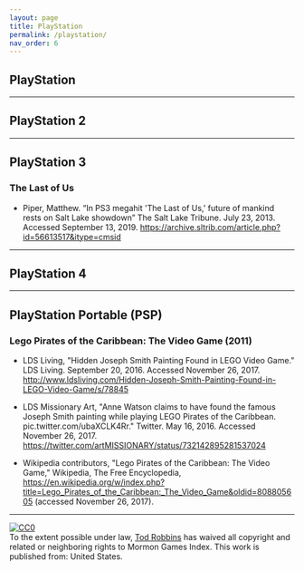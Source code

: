 ```yaml
---
layout: page
title: PlayStation
permalink: /playstation/
nav_order: 6
---
```


## PlayStation<a name="playstation"></a>

---

## PlayStation 2<a name="playstation-2"></a>

---

## PlayStation 3<a name="playstation-3"></a>

### The Last of Us<a name="the-last-of-us"></a>

- Piper, Matthew. “In PS3 megahit 'The Last of Us,' future of mankind rests on Salt Lake showdown” The Salt Lake Tribune. July 23, 2013. Accessed September 13, 2019. <https://archive.sltrib.com/article.php?id=56613517&itype=cmsid>

---

## PlayStation 4<a name="playstation-4"></a>

---

## PlayStation Portable (PSP)<a name="playstation-portable"></a>

### Lego Pirates of the Caribbean: The Video Game (2011)<a name="lego-pirates-of-the-caribbean"></a>

- <a name="ref1"></a>LDS Living, "Hidden Joseph Smith Painting Found in LEGO Video Game." LDS Living. September 20, 2016. Accessed November 26, 2017. <http://www.ldsliving.com/Hidden-Joseph-Smith-Painting-Found-in-LEGO-Video-Game/s/78845>

- <a name="ref2"></a>LDS Missionary Art, "Anne Watson claims to have found the famous Joseph Smith painting while playing LEGO Pirates of the Caribbean. pic.twitter.com/ubaXCLK4Rr." Twitter. May 16, 2016. Accessed November 26, 2017. <https://twitter.com/artMISSIONARY/status/732142895281537024>

- <a name="ref3"></a>Wikipedia contributors, "Lego Pirates of the Caribbean: The Video Game," Wikipedia, The Free Encyclopedia, <https://en.wikipedia.org/w/index.php?title=Lego_Pirates_of_the_Caribbean:_The_Video_Game&oldid=808805605> (accessed November 26, 2017).

---

<p xmlns:dct="http://purl.org/dc/terms/" xmlns:vcard="http://www.w3.org/2001/vcard-rdf/3.0#">
  <a rel="license"
     href="http://creativecommons.org/publicdomain/zero/1.0/">
    <img src="http://i.creativecommons.org/p/zero/1.0/88x31.png" style="border-style: none;" alt="CC0" />
  </a>
  <br />
  To the extent possible under law,
  <a rel="dct:publisher"
     href="https://todrobbins.com/mormon-games-index/">
    <span property="dct:title">Tod Robbins</span></a>
  has waived all copyright and related or neighboring rights to
  <span property="dct:title">Mormon Games Index</span>.
This work is published from:
<span property="vcard:Country" datatype="dct:ISO3166"
      content="US" about="https://todrobbins.com/mormon-games-index/">
  United States</span>.
</p>
